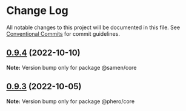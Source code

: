 # Change Log

All notable changes to this project will be documented in this file.
See [Conventional Commits](https://conventionalcommits.org) for commit guidelines.

## [0.9.4](https://github.com/samen-io/samen/compare/v0.9.4-rc.2...v0.9.4) (2022-10-10)

**Note:** Version bump only for package @samen/core





## [0.9.3](https://github.com/samen-io/samen/compare/v0.9.3-rc.3...v0.9.3) (2022-10-05)

**Note:** Version bump only for package @phero/core
